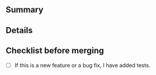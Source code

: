 ## Summary
<!--- Provide a general summary of your changes in the Title above -->

## Details
<!--- Describe your changes in detail -->

## Checklist before merging
- [ ] If this is a new feature or a bug fix, I have added tests.
